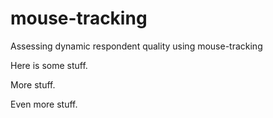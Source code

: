 # mouse-tracking
Assessing dynamic respondent quality using mouse-tracking 

Here is some stuff.

More stuff.

Even more stuff.
